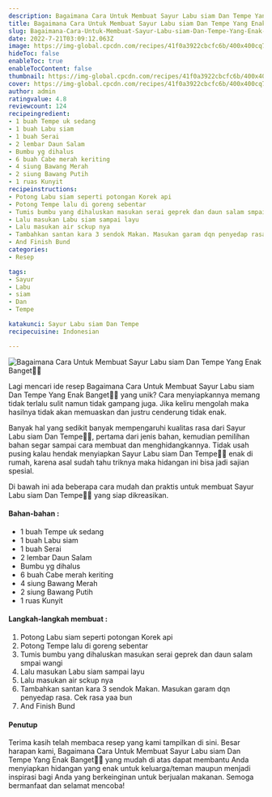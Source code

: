 ```yaml
---
description: Bagaimana Cara Untuk Membuat Sayur Labu siam Dan Tempe Yang Enak Banget"
title: Bagaimana Cara Untuk Membuat Sayur Labu siam Dan Tempe Yang Enak Banget
slug: Bagaimana-Cara-Untuk-Membuat-Sayur-Labu-siam-Dan-Tempe-Yang-Enak-Banget
date: 2022-7-21T03:09:12.063Z
image: https://img-global.cpcdn.com/recipes/41f0a3922cbcfc6b/400x400cq70/photo.jpg
hideToc: false
enableToc: true
enableTocContent: false
thumbnail: https://img-global.cpcdn.com/recipes/41f0a3922cbcfc6b/400x400cq70/photo.jpg
cover: https://img-global.cpcdn.com/recipes/41f0a3922cbcfc6b/400x400cq70/photo.jpg
author: admin
ratingvalue: 4.8
reviewcount: 124
recipeingredient:
- 1 buah Tempe uk sedang
- 1 buah Labu siam
- 1 buah Serai
- 2 lembar Daun Salam
- Bumbu yg dihalus
- 6 buah Cabe merah keriting
- 4 siung Bawang Merah
- 2 siung Bawang Putih
- 1 ruas Kunyit
recipeinstructions:
- Potong Labu siam seperti potongan Korek api
- Potong Tempe lalu di goreng sebentar
- Tumis bumbu yang dihaluskan masukan serai geprek dan daun salam smpai wangi
- Lalu masukan Labu siam sampai layu
- Lalu masukan air sckup nya
- Tambahkan santan kara 3 sendok Makan. Masukan garam dqn penyedap rasa. Cek rasa yaa bun
- And Finish Bund
categories:
- Resep

tags:
- Sayur
- Labu
- siam
- Dan
- Tempe

katakunci: Sayur Labu siam Dan Tempe
recipecuisine: Indonesian

---
```


![Bagaimana Cara Untuk Membuat Sayur Labu siam Dan Tempe Yang Enak Banget👩‍🍳](https://img-global.cpcdn.com/recipes/41f0a3922cbcfc6b/400x400cq70/photo.jpg)

Lagi mencari ide resep Bagaimana Cara Untuk Membuat Sayur Labu siam Dan Tempe Yang Enak Banget👩‍🍳 yang unik? Cara menyiapkannya memang tidak terlalu sulit namun tidak gampang juga. Jika keliru mengolah maka hasilnya tidak akan memuaskan dan justru cenderung tidak enak.

Banyak hal yang sedikit banyak mempengaruhi kualitas rasa dari Sayur Labu siam Dan Tempe👩‍🍳, pertama dari jenis bahan, kemudian pemilihan bahan segar sampai cara membuat dan menghidangkannya. Tidak usah pusing kalau hendak menyiapkan Sayur Labu siam Dan Tempe👩‍🍳 enak di rumah, karena asal sudah tahu triknya maka hidangan ini bisa jadi sajian spesial.

Di bawah ini ada beberapa cara mudah dan praktis untuk membuat Sayur Labu siam Dan Tempe👩‍🍳 yang siap dikreasikan.

<!--inarticleads1-->

#### Bahan-bahan :

- 1 buah Tempe uk sedang
- 1 buah Labu siam
- 1 buah Serai
- 2 lembar Daun Salam
- Bumbu yg dihalus
- 6 buah Cabe merah keriting
- 4 siung Bawang Merah
- 2 siung Bawang Putih
- 1 ruas Kunyit

<!--inarticleads2-->

#### Langkah-langkah membuat :

1. Potong Labu siam seperti potongan Korek api
1. Potong Tempe lalu di goreng sebentar
1. Tumis bumbu yang dihaluskan masukan serai geprek dan daun salam smpai wangi
1. Lalu masukan Labu siam sampai layu
1. Lalu masukan air sckup nya
1. Tambahkan santan kara 3 sendok Makan. Masukan garam dqn penyedap rasa. Cek rasa yaa bun
1. And Finish Bund

#### Penutup

Terima kasih telah membaca resep yang kami tampilkan di sini. Besar harapan kami, Bagaimana Cara Untuk Membuat Sayur Labu siam Dan Tempe Yang Enak Banget👩‍🍳 yang mudah di atas dapat membantu Anda menyiapkan hidangan yang enak untuk keluarga/teman maupun menjadi inspirasi bagi Anda yang berkeinginan untuk berjualan makanan. Semoga bermanfaat dan selamat mencoba!